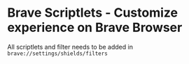 # Brave Scriptlets - Customize experience on Brave Browser

All scriptlets and filter needs to be added in `brave://settings/shields/filters`
